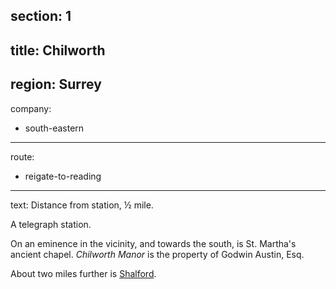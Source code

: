 section: 1
----
title: Chilworth
----
region: Surrey
----
company:
- south-eastern
----
route:
- reigate-to-reading
----
text: Distance from station, ½ mile.

A telegraph station.

On an eminence in the vicinity, and towards the south, is St. Martha's ancient chapel. *Chilworth Manor* is the property of Godwin Austin, Esq.

About two miles further is [Shalford](/stations/shalford).
